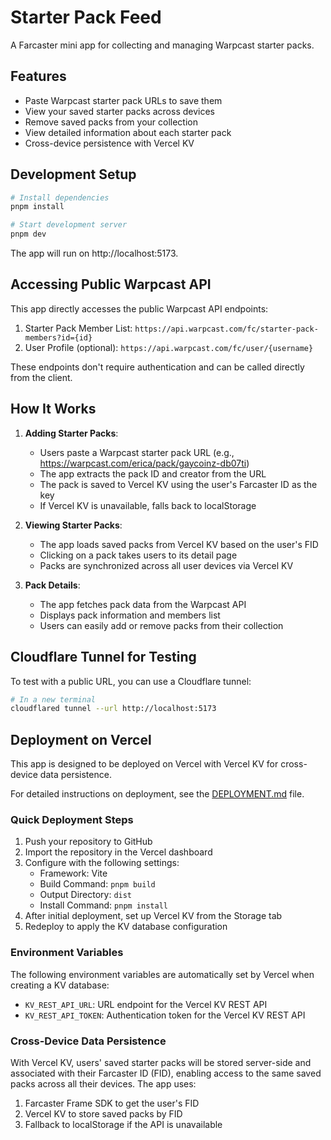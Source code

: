 # Starter Pack Feed

A Farcaster mini app for collecting and managing Warpcast starter packs.

## Features

- Paste Warpcast starter pack URLs to save them
- View your saved starter packs across devices
- Remove saved packs from your collection
- View detailed information about each starter pack
- Cross-device persistence with Vercel KV

## Development Setup

```bash
# Install dependencies
pnpm install

# Start development server
pnpm dev
```

The app will run on http://localhost:5173.

## Accessing Public Warpcast API

This app directly accesses the public Warpcast API endpoints:

1. Starter Pack Member List: `https://api.warpcast.com/fc/starter-pack-members?id={id}`
2. User Profile (optional): `https://api.warpcast.com/fc/user/{username}`

These endpoints don't require authentication and can be called directly from the client.

## How It Works

1. **Adding Starter Packs**:
   - Users paste a Warpcast starter pack URL (e.g., https://warpcast.com/erica/pack/gaycoinz-db07ti)
   - The app extracts the pack ID and creator from the URL
   - The pack is saved to Vercel KV using the user's Farcaster ID as the key
   - If Vercel KV is unavailable, falls back to localStorage

2. **Viewing Starter Packs**:
   - The app loads saved packs from Vercel KV based on the user's FID
   - Clicking on a pack takes users to its detail page
   - Packs are synchronized across all user devices via Vercel KV

3. **Pack Details**:
   - The app fetches pack data from the Warpcast API
   - Displays pack information and members list
   - Users can easily add or remove packs from their collection

## Cloudflare Tunnel for Testing

To test with a public URL, you can use a Cloudflare tunnel:

```bash
# In a new terminal
cloudflared tunnel --url http://localhost:5173
```

## Deployment on Vercel

This app is designed to be deployed on Vercel with Vercel KV for cross-device data persistence.

For detailed instructions on deployment, see the [DEPLOYMENT.md](./DEPLOYMENT.md) file.

### Quick Deployment Steps

1. Push your repository to GitHub
2. Import the repository in the Vercel dashboard
3. Configure with the following settings:
   - Framework: Vite
   - Build Command: `pnpm build`
   - Output Directory: `dist`
   - Install Command: `pnpm install`
4. After initial deployment, set up Vercel KV from the Storage tab
5. Redeploy to apply the KV database configuration

### Environment Variables

The following environment variables are automatically set by Vercel when creating a KV database:
- `KV_REST_API_URL`: URL endpoint for the Vercel KV REST API
- `KV_REST_API_TOKEN`: Authentication token for the Vercel KV REST API

### Cross-Device Data Persistence

With Vercel KV, users' saved starter packs will be stored server-side and associated with their Farcaster ID (FID), enabling access to the same saved packs across all their devices. The app uses:

1. Farcaster Frame SDK to get the user's FID
2. Vercel KV to store saved packs by FID
3. Fallback to localStorage if the API is unavailable